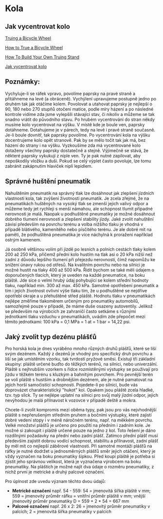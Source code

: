 # Kola

## Jak vycentrovat kolo
[Truing a Bicycle Wheel](http://www.youtube.com/watch?v=Eg9ZfzLnTl0)

[How to True a Bicycle Wheel](http://www.youtube.com/watch?v=a25vC5zsf6A)

[How To Build Your Own Truing Stand](http://www.youtube.com/watch?v=aPIeiFzPcrI)

[Jak vycentrovat kolo](http://www.youtube.com/watch?v=TcoSgl3qiHU)

## Poznámky:
Vychyluje-li se ráfek vpravo, povolíme paprsky na pravé straně a přitáhneme na levé (a obráceně). Vychýlení upravujeme postupně jedno po druhém tak jak otáčíme kolem. Povolovat a utahovat paprsky je nejlepší o 90, 180 nebo 270 stupňů otočení matice, podle míry házení a po následné kontrole vidíme zda jsme vylepšili stávající stav, či nikoliv a můžeme se tak snadno vrátit do původního stavu. Po hrubém vycentrování do stran někdy musíme kolo vycentrovat na výšku. V místě kde je boule ven, paprsky dotáhneme. Dotahujeme je v párech, tedy na levé i pravé straně současně. Je-li boule dovnitř, tak paprsky povolíme. Po vycentrování kola na výšku docentrujeme kolo opět stranově. Pak by se mělo točit tak jak má, bez házení do strany i na výšku. Vyzkoušíme zda má vycentrované kolo dotaženy všechny paprsky dostatečně a stejně. Výjimečně se stává, že některé paprsky vykukují z niple ven. Ty je pak nutné zapilovat, aby nepoškodily vložku a duši. Pokud se celý výplet často povoluje, lze tomu zabránit zakápnutím hlaviček niplí lepidlem.

## Správné huštění pneumatik

Nahuštěním pneumatik na správný tlak lze dosáhnout jak zlepšení jízdních vlastností kola, tak zvýšení životnosti pneumatik. Je zcela zřejmé, že na pneumatikách huštěných na vysoký tlak se zmenší jejich valivý odpor a můžeme tedy jet rychleji s menší námahou, ale schopnost tlumit případné nerovnosti je malá. Naopak u podhuštěné pneumatiky je možné dosáhnout dobrého tlumení nerovností a zlepšení stability jízdy. Jaké zvolit nahuštění závisí především na povrchu terénu a volba nižšího tlaku je vhodná v případě blátivého, kamenitého nebo písčitého terénu. Je ale dobré mít na paměti, že podhuštěná pneumatika je více náchylná k proražení například ostrým kamenem.

Já osobně většinou volím při jízdě po lesních a polních cestách tlaky kolem 200 až 250 kPa, přičemž přední kolo hustím na tlak asi o 20 kPa nižší než zadní z důvodu lepšího tlumení při přejezdu nerovností, čímž napomůžu ke snížení únavy rukou od otřesů. Na kvalitním povrchu nebo na silnici je možné hustit na tlaky 400 až 500 kPa. Řídit bychom se také měli údajem o doporučených tlacích, který je uveden na každé pneumatice, na boku pláště. Jde sice o velmi hrubý údaj pohybující se kolem střední hodnoty tlaku, například min. 300 až max. 450 kPa. Samotné opotřebení pneumatik a tím i jejich životnost ovlivní výše tlaku tím, že u podhuštěné se nejdříve opotřebí okraje a u přehuštěné střed pláště. Hodnotu tlaku v pneumatikách nejlépe změříme tlakoměrem určeným pro pneumatiky automobilů, samozřejmě pouze v případě, že máme duše osazeny autoventily. Jelikož se především na výrobcích ze zahraničí často setkáme s různými jednotkami tlaku vzduchu v pneumatikách, uvádím zde přepočet mezi těmito jednotkami: 100 kPa = 0,1 MPa = 1 at = 1 bar = 14,22 psi.

## Jaký zvolit typ dezénu plášťů

Pro horská kola je dnes vyráběno mnoho různých druhů plášťů, které se liší svým dezénem. Každý z dezénů je vhodný pro specifický druh povrchu a liší se jak umístěním vzorku, tak tvrdostí pryžové směsi. Existují tři základní skupiny: pláště určené buďto do těžkých terénů, na silnici, nebo univerzální. Pláště s nejhrubším vzorkem s řídce rozmístěnými výstupky se používají pro jízdu v těžkém terénu s kluzkým a bahnitým povrchem. Pro pevnější terén se volí pláště s hustším a drobnějším dezénem, ale je nutné pamatovat na jejich horší samočistící schopnosti. Pojedete-li po silnici, bude vás doprovázet charakteristický "hukot" kol. Opakem jsou pláště zcela hladké, tzv. typ slick. Ty se nejlépe uplatní na silnici pro svůj malý jízdní odpor, jejich nevýhodou je malá přilnavost k vozovce v případě deště a mokra.

Chcete-li zvolit kompromis mezi oběma typy, pak jsou pro vás nejvhodnější pláště s nepřerušeným středním pruhem a bočními výstupky, které zajistí dobré vedení stopy i v méně náročném terénu, např. na měkkém povrchu. Velké množství plášťů je určeno pro použití na předním i zadním kole. Je možné si zakoupit i pláště určené pouze na jedno z kol. Toto řešení je dáno rozdílnými požadavky na přední nebo zadní plášť. Zatímco přední plášť musí především zajistit dobrou vodící schopnost, stabilitu a přilnavost, zadní plášť by měl mít co nejlepší záběrové vlastnosti. Při samotné montáži plášťů na ráfky je nutné dodržet u jednosměrných plášťů směr jejich otáčení, který je vždy vyznačen na boku pneumatiky šipkou. Před koupí pláště je potřeba si zjistit jeho správnou velikost, která je vyznačena výrobcem na boku pneumatiky. Na pláštích je možné najít dva údaje o rozměru pneumatiky, z nichž první je metrické a druhý palcové označení.

Pro úplnost zde uvedu význam těchto dvou údajů:
- **Metrické označení** např. 54 - 559: 54 = jmenovitá šířka pláště v mm; 559 = jmenovitý průměr ráfku = vnitřní průměr pláště v mm; vnější jmenovitý průměr pneumatiky D = 559 + 2 * 54 = 667 mm
- **Palcové označení** např. 26 x 2: 26 = jmenovitý průměr pneumatiky v palcích; 2 = jmenovitá šířka pneumatiky v palcích

